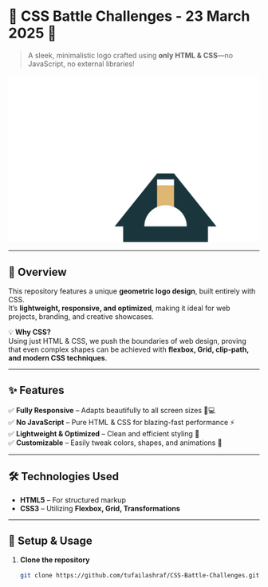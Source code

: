 # 🎨 CSS Battle Challenges - 23 March 2025 🚀  

> A sleek, minimalistic logo crafted using **only HTML & CSS**—no JavaScript, no external libraries!  

![CSS Logo Preview](preview.png)  

---  

## 🌟 Overview  
This repository features a unique **geometric logo design**, built entirely with CSS.  
It’s **lightweight, responsive, and optimized**, making it ideal for web projects, branding, and creative showcases.  

💡 **Why CSS?**  
Using just HTML & CSS, we push the boundaries of web design, proving that even complex shapes can be achieved with **flexbox, Grid, clip-path, and modern CSS techniques**.  

---  

## ✨ Features  
✅ **Fully Responsive** – Adapts beautifully to all screen sizes 📱💻  
✅ **No JavaScript** – Pure HTML & CSS for blazing-fast performance ⚡  
✅ **Lightweight & Optimized** – Clean and efficient styling 🎯  
✅ **Customizable** – Easily tweak colors, shapes, and animations 🎨  

---  

## 🛠️ Technologies Used  
- **HTML5** – For structured markup  
- **CSS3** – Utilizing **Flexbox, Grid, Transformations**  

---  

## 🚀 Setup & Usage  
1. **Clone the repository**  
   ```sh
   git clone https://github.com/tufailashraf/CSS-Battle-Challenges.git

